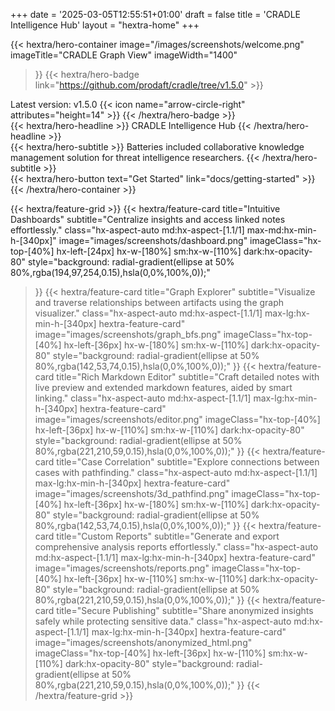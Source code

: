 +++
date = '2025-03-05T12:55:51+01:00'
draft = false
title = 'CRADLE Intelligence Hub'
layout = "hextra-home"
+++

{{< hextra/hero-container
  image="/images/screenshots/welcome.png"
  imageTitle="CRADLE Graph View"
  imageWidth="1400"
>}}
{{< hextra/hero-badge link="https://github.com/prodaft/cradle/tree/v1.5.0" >}}
  <div class="hx-w-2 hx-h-2 hx-rounded-full hx-bg-primary-400"></div>
  <span>Latest version: v1.5.0</span>
  {{< icon name="arrow-circle-right" attributes="height=14" >}}
{{< /hextra/hero-badge >}}

<div class="hx-mt-6 hx-mb-6">
{{< hextra/hero-headline >}}
  CRADLE Intelligence Hub
{{< /hextra/hero-headline >}}
</div>

<div class="hx-mt-6 hx-mb-6">
{{< hextra/hero-subtitle >}}
Batteries included collaborative knowledge management solution for threat intelligence researchers.
{{< /hextra/hero-subtitle >}}
</div>

<div class="hx-mt-6 hx-mb-6">
{{< hextra/hero-button text="Get Started" link="docs/getting-started" >}}
</div>
{{< /hextra/hero-container >}}


<div class="hx-mt-6"></div>
<div class="hx-mt-6"></div>
<div class="hx-mt-6"></div>

{{< hextra/feature-grid >}}
  {{< hextra/feature-card
    title="Intuitive Dashboards"
    subtitle="Centralize insights and access linked notes effortlessly."
    class="hx-aspect-auto md:hx-aspect-[1.1/1] max-md:hx-min-h-[340px]"
    image="images/screenshots/dashboard.png"
    imageClass="hx-top-[40%] hx-left-[24px] hx-w-[180%] sm:hx-w-[110%] dark:hx-opacity-80"
    style="background: radial-gradient(ellipse at 50% 80%,rgba(194,97,254,0.15),hsla(0,0%,100%,0));"
  >}}
  {{< hextra/feature-card
    title="Graph Explorer"
    subtitle="Visualize and traverse relationships between artifacts using the graph visualizer."
    class="hx-aspect-auto md:hx-aspect-[1.1/1] max-lg:hx-min-h-[340px] hextra-feature-card"
    image="images/screenshots/graph_bfs.png"
    imageClass="hx-top-[40%] hx-left-[36px] hx-w-[180%] sm:hx-w-[110%] dark:hx-opacity-80"
    style="background: radial-gradient(ellipse at 50% 80%,rgba(142,53,74,0.15),hsla(0,0%,100%,0));"
  >}}
  {{< hextra/feature-card
    title="Rich Markdown Editor"
    subtitle="Craft detailed notes with live preview and extended markdown features, aided by smart linking."
    class="hx-aspect-auto md:hx-aspect-[1.1/1] max-lg:hx-min-h-[340px] hextra-feature-card"
    image="images/screenshots/editor.png"
    imageClass="hx-top-[40%] hx-left-[36px] hx-w-[110%] sm:hx-w-[110%] dark:hx-opacity-80"
    style="background: radial-gradient(ellipse at 50% 80%,rgba(221,210,59,0.15),hsla(0,0%,100%,0));"
  >}}
  {{< hextra/feature-card
    title="Case Correlation"
    subtitle="Explore connections between cases with pathfinding."
    class="hx-aspect-auto md:hx-aspect-[1.1/1] max-lg:hx-min-h-[340px] hextra-feature-card"
    image="images/screenshots/3d_pathfind.png"
    imageClass="hx-top-[40%] hx-left-[36px] hx-w-[180%] sm:hx-w-[110%] dark:hx-opacity-80"
    style="background: radial-gradient(ellipse at 50% 80%,rgba(142,53,74,0.15),hsla(0,0%,100%,0));"
  >}}
  {{< hextra/feature-card
    title="Custom Reports"
    subtitle="Generate and export comprehensive analysis reports effortlessly."
    class="hx-aspect-auto md:hx-aspect-[1.1/1] max-lg:hx-min-h-[340px] hextra-feature-card"
    image="images/screenshots/reports.png"
    imageClass="hx-top-[40%] hx-left-[36px] hx-w-[110%] sm:hx-w-[110%] dark:hx-opacity-80"
    style="background: radial-gradient(ellipse at 50% 80%,rgba(221,210,59,0.15),hsla(0,0%,100%,0));"
  >}}
  {{< hextra/feature-card
    title="Secure Publishing"
    subtitle="Share anonymized insights safely while protecting sensitive data."
    class="hx-aspect-auto md:hx-aspect-[1.1/1] max-lg:hx-min-h-[340px] hextra-feature-card"
    image="images/screenshots/anonymized_html.png"
    imageClass="hx-top-[40%] hx-left-[36px] hx-w-[110%] sm:hx-w-[110%] dark:hx-opacity-80"
    style="background: radial-gradient(ellipse at 50% 80%,rgba(221,210,59,0.15),hsla(0,0%,100%,0));"
  >}}
{{< /hextra/feature-grid >}}

